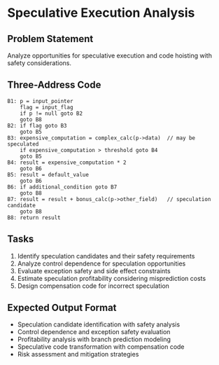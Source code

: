 # Speculative Execution Analysis

## Problem Statement
Analyze opportunities for speculative execution and code hoisting with safety considerations.

## Three-Address Code
```
B1: p = input_pointer
    flag = input_flag
    if p != null goto B2
    goto B8
B2: if flag goto B3
    goto B5
B3: expensive_computation = complex_calc(p->data)  // may be speculated
    if expensive_computation > threshold goto B4
    goto B5
B4: result = expensive_computation * 2
    goto B6
B5: result = default_value
    goto B6
B6: if additional_condition goto B7
    goto B8
B7: result = result + bonus_calc(p->other_field)   // speculation candidate
    goto B8
B8: return result
```

## Tasks
1. Identify speculation candidates and their safety requirements
2. Analyze control dependence for speculation opportunities
3. Evaluate exception safety and side effect constraints
4. Estimate speculation profitability considering misprediction costs
5. Design compensation code for incorrect speculation

## Expected Output Format
- Speculation candidate identification with safety analysis
- Control dependence and exception safety evaluation
- Profitability analysis with branch prediction modeling
- Speculative code transformation with compensation code
- Risk assessment and mitigation strategies